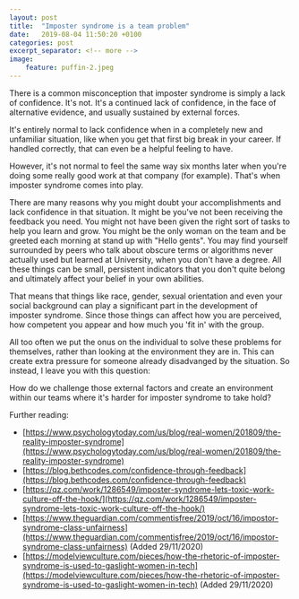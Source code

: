 ```yaml
---
layout: post
title:  "Imposter syndrome is a team problem"
date:   2019-08-04 11:50:20 +0100
categories: post
excerpt_separator: <!-- more -->
image:
    feature: puffin-2.jpeg
---
```


There is a common misconception that imposter syndrome is simply a lack of
confidence. It's not. It's a continued lack of confidence, in the face of alternative evidence, and
usually sustained by external forces.

<!-- more -->
It's entirely normal to lack confidence when in a completely new and unfamiliar
situation, like when you get that first big break in your career. If handled
correctly, that can even be a helpful feeling to have.

However, it's not normal to feel the same way six months later when you're doing
some really good work at that company (for example). That's when imposter syndrome comes into
play.

There are many reasons why you might doubt your accomplishments and lack
confidence in that situation. It might be you've not been receiving the feedback you need. You might not have
been given the right sort of tasks to help you learn and grow. You might be the
only woman on the team and be greeted each morning at stand up with "Hello
gents". You may find yourself surrounded by peers who talk about obscure terms
or algorithms never actually used but learned at University, when you don't have a degree. All these things can be small, persistent indicators that you don't quite belong and ultimately affect your belief in your own abilities.

That means that things like race, gender, sexual orientation and even your social background 
can play a significant part in the development of imposter syndrome. Since those things can affect how you are perceived, how competent you appear and how much you 'fit in' with the group.

All too often we put the onus on the individual to solve these problems for themselves, rather than looking at the environment they are in. This can create extra pressure for someone already disadvanged by the situation. So instead, I leave you with this question:

How do we challenge those external factors and create an environment within our teams where it's harder for imposter syndrome to take hold?


Further reading:
* [https://www.psychologytoday.com/us/blog/real-women/201809/the-reality-imposter-syndrome](https://www.psychologytoday.com/us/blog/real-women/201809/the-reality-imposter-syndrome)
* [https://blog.bethcodes.com/confidence-through-feedback](https://blog.bethcodes.com/confidence-through-feedback)
* [https://qz.com/work/1286549/imposter-syndrome-lets-toxic-work-culture-off-the-hook/](https://qz.com/work/1286549/imposter-syndrome-lets-toxic-work-culture-off-the-hook/)
* [https://www.theguardian.com/commentisfree/2019/oct/16/impostor-syndrome-class-unfairness](https://www.theguardian.com/commentisfree/2019/oct/16/impostor-syndrome-class-unfairness) (Added 29/11/2020)
* [https://modelviewculture.com/pieces/how-the-rhetoric-of-imposter-syndrome-is-used-to-gaslight-women-in-tech](https://modelviewculture.com/pieces/how-the-rhetoric-of-imposter-syndrome-is-used-to-gaslight-women-in-tech) (Added 29/11/2020)

